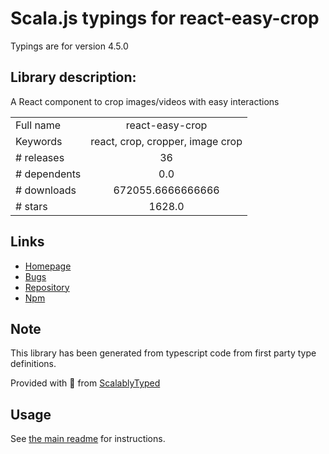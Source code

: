 
# Scala.js typings for react-easy-crop

Typings are for version 4.5.0

## Library description:
A React component to crop images/videos with easy interactions

|                    |                 |
| ------------------ | :-------------: |
| Full name          | react-easy-crop |
| Keywords           | react, crop, cropper, image crop |
| # releases         | 36 |
| # dependents       | 0.0 |
| # downloads        | 672055.6666666666 |
| # stars            | 1628.0 |

## Links
- [Homepage](https://ValentinH.github.io/react-easy-crop/)
- [Bugs](https://github.com/ValentinH/react-easy-crop/issues)
- [Repository](https://github.com/ValentinH/react-easy-crop)
- [Npm](https://www.npmjs.com/package/react-easy-crop)
    


## Note
This library has been generated from typescript code from first party type definitions.

Provided with :purple_heart: from [ScalablyTyped](https://github.com/oyvindberg/ScalablyTyped)

## Usage
See [the main readme](../../readme.md) for instructions.


